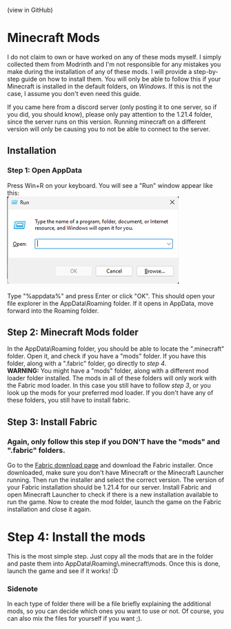 (view in GitHub)

# Minecraft Mods

I do not claim to own or have worked on any of these mods myself. I simply collected them from Modrinth and I'm not responsible for any mistakes you make during the installation of any of these mods. I will provide a step-by-step guide on how to install them. You will only be able to follow this if your Minecraft is installed in the default folders, on _Windows_. If this is not the case, I assume you don't even need this guide.

If you came here from a discord server (only posting it to one server, so if you did, you should know), please only pay attention to the 1.21.4 folder, since the server runs on this version. Running minecraft on a different version will only be causing you to not be able to connect to the server.

## Installation

### Step 1: Open AppData

Press Win+R on your keyboard. You will see a "Run" window appear like this:\
![Run Window](ignore_img/runwindow.png)\
\
Type "%appdata%" and press Enter or click "OK". This should open your file explorer in the AppData\Roaming folder. If it opens in AppData, move forward into the Roaming folder.

## Step 2: Minecraft Mods folder

In the AppData\Roaming folder, you should be able to locate the ".minecraft" folder. Open it, and check if you have a "mods" folder. If you have this folder, along with a ".fabric" folder, go directly to _step 4_.\
**WARNING:** You might have a "mods" folder, along with a different mod loader folder installed. The mods in all of these folders will only work with the Fabric mod loader. In this case you still have to follow _step 3_, or you look up the mods for your preferred mod loader. If you don't have any of these folders, you still have to install fabric.

## Step 3: Install Fabric

### Again, only follow this step if you **DON'T** have the "mods" and ".fabric" folders.

Go to the [Fabric download page](https://fabricmc.net/) and download the Fabric installer. Once downloaded, make sure you don't have Minecraft or the Minecraft Launcher running. Then run the installer and select the correct version. The version of your Fabric installation should be 1.21.4 for our server. Install Fabric and open Minecraft Launcher to check if there is a new installation available to run the game. Now to create the mod folder, launch the game on the Fabric installation and close it again.

# Step 4: Install the mods

This is the most simple step. Just copy all the mods that are in the folder and paste them into AppData\Roaming\\.minecraft\mods. Once this is done, launch the game and see if it works! :D

### Sidenote

In each type of folder there will be a file briefly explaining the additional mods, so you can decide which ones you want to use or not. Of course, you can also mix the files for yourself if you want ;).
